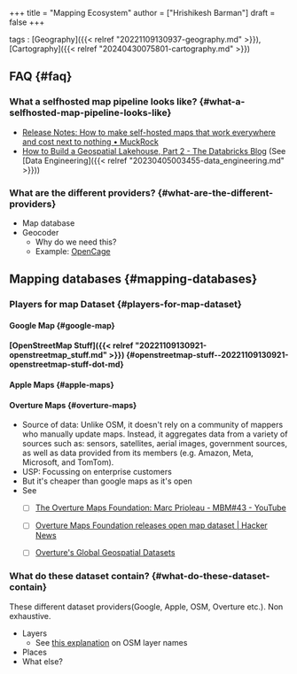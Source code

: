 +++
title = "Mapping Ecosystem"
author = ["Hrishikesh Barman"]
draft = false
+++

tags
: [Geography]({{< relref "20221109130937-geography.md" >}}), [Cartography]({{< relref "20240430075801-cartography.md" >}})


## FAQ {#faq}


### What a selfhosted map pipeline looks like? {#what-a-selfhosted-map-pipeline-looks-like}

-   [Release Notes: How to make self-hosted maps that work everywhere and cost next to nothing • MuckRock](https://www.muckrock.com/news/archives/2024/feb/13/release-notes-how-to-make-self-hosted-maps-that-work-everywhere-cost-next-to-nothing-and-might-even-work-in-airplane-mode/)
-   [How to Build a Geospatial Lakehouse, Part 2 - The Databricks Blog](https://www.databricks.com/blog/2022/03/28/building-a-geospatial-lakehouse-part-2.html) (See [Data Engineering]({{< relref "20230405003455-data_engineering.md" >}}))


### What are the different providers? {#what-are-the-different-providers}

-   Map database
-   Geocoder
    -   Why do we need this?
    -   Example: [OpenCage](https://opencagedata.com/)


## Mapping databases {#mapping-databases}


### Players for map Dataset {#players-for-map-dataset}


#### Google Map {#google-map}


#### [OpenStreetMap Stuff]({{< relref "20221109130921-openstreetmap_stuff.md" >}}) {#openstreetmap-stuff--20221109130921-openstreetmap-stuff-dot-md}


#### Apple Maps {#apple-maps}


#### Overture Maps {#overture-maps}

-   Source of data: Unlike OSM, it doesn't rely on a community of mappers who manually update maps. Instead, it aggregates data from a variety of sources such as: sensors, satellites, aerial images, government sources, as well as data provided from its members (e.g. Amazon, Meta, Microsoft, and TomTom).
-   USP: Focussing on enterprise customers
-   But it's cheaper than google maps as it's open
-   See
    -   [ ] [The Overture Maps Foundation: Marc Prioleau - MBM#43 - YouTube](https://www.youtube.com/watch?v=OSK4DlFePzk)
    -   [ ] [Overture Maps Foundation releases open map dataset | Hacker News](https://news.ycombinator.com/item?id=36879461)
    -   [ ] [Overture's Global Geospatial Datasets](https://tech.marksblogg.com/overture-gis-data.html)


### What do these dataset contain? {#what-do-these-dataset-contain}

These different dataset providers(Google, Apple, OSM, Overture etc.). Non exhaustive.

-   Layers
    -   See [this explanation](https://news.ycombinator.com/item?id=37636551) on OSM layer names
-   Places
-   What else?
